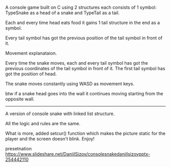  A console game built on C using 2 structures each consists of 1 symbol: TypeSnake as a head of a snake and TypeTail as a tail.

Each and every time head eats food it gains 1 tail structure in the end as a symbol.

Every tail symbol has got the previous position of the tail symbol in front of it.

Movement explanataion.

Every time the snake moves, each and every tail symbol has got the previous coordinates of the tail symbol in front of it. The first tail symbol has got the position of head.

The snake moves constantly using WASD as movement keys.

btw if a snake head goes into the wall it continues moving starting from the opposite wall.

----------------------------------------------------------------------------
 
A version of console snake with linked list structure. 
 
All the logic and rules are the same.

What is more, added setcur() function which makes the picture static for the player and the screen doesn't blink. Enjoy!

presetnation https://www.slideshare.net/DaniilSizov/consolesnakedaniilsizovpptx-254442110
